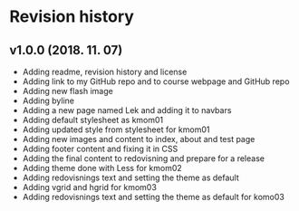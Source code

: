 Revision history
=============================

v1.0.0 (2018. 11. 07)
-----------------------------

* Adding readme, revision history and license
* Adding link to my GitHub repo and to course webpage and GitHub repo
* Adding new flash image
* Adding byline
* Adding a new page named Lek and adding it to navbars
* Adding default stylesheet as kmom01  
* Adding updated style from stylesheet for kmom01
* Adding new images and content to index, about and test page
* Adding footer content and fixing it in CSS
* Adding the final content to redovisning and prepare for a release
* Adding theme done with Less for kmom02
* Adding redovisnings text and setting the theme as default
* Adding vgrid and hgrid for kmom03
* Adding redovisnings text and setting the theme as default for komo03
